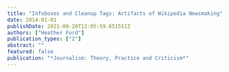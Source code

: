 ```yaml
---
title: "Infoboxes and Cleanup Tags: Artifacts of Wikipedia Newsmaking"
date: 2014-01-01
publishDate: 2021-08-20T12:05:59.651551Z
authors: ["Heather Ford"]
publication_types: ["2"]
abstract: ""
featured: false
publication: "*Journalism: Theory, Practice and Criticism*"
---
```


